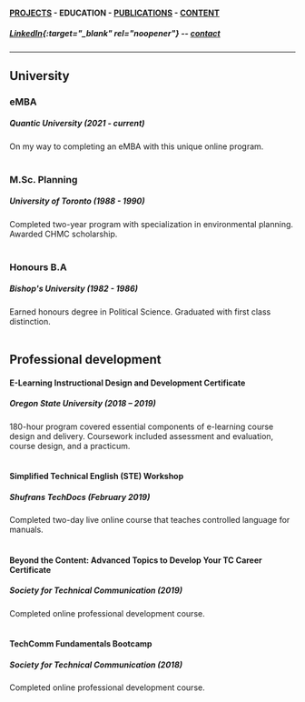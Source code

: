 #### [PROJECTS](https://writingteacher.github.io/rob-whyte) - EDUCATION - [PUBLICATIONS](https://writingteacher.github.io/rob-whyte/publications) - [CONTENT](https://writingteacher.github.io/rob-whyte/content)   

##### [LinkedIn](https://www.linkedin.com/in/robwhyte/){:target="_blank" rel="noopener"} -- <a href="mailto:robbusan@yahoo.com">contact</a>   

***     
  
## University  

### eMBA
##### Quantic University (2021 - current)    
On my way to completing an eMBA with this unique online program.  
<br />   
         
### M.Sc. Planning
##### University of Toronto (1988 - 1990)  
Completed two-year program with specialization in environmental planning.
Awarded CHMC scholarship.   
<br />   
                  
### Honours B.A
##### Bishop's University (1982 - 1986)
Earned honours degree in Political Science.
Graduated with first class distinction.   
   <br />   
   
   
## Professional development

#### E-Learning Instructional Design and Development Certificate
##### Oregon State University (2018 – 2019)
180-hour program covered essential components of e-learning course design and delivery. 
Coursework included assessment and evaluation, course design, and a practicum.   
<br />      
#### Simplified Technical English (STE) Workshop
##### Shufrans TechDocs (February 2019)
Completed two-day live online course that teaches controlled language for manuals.     
<br />       
#### Beyond the Content: Advanced Topics to Develop Your TC Career Certificate
##### Society for Technical Communication (2019)
Completed online professional development course.  
<br />     
  
#### TechComm Fundamentals Bootcamp
##### Society for Technical Communication (2018)
Completed online professional development course.   
   
   


 
